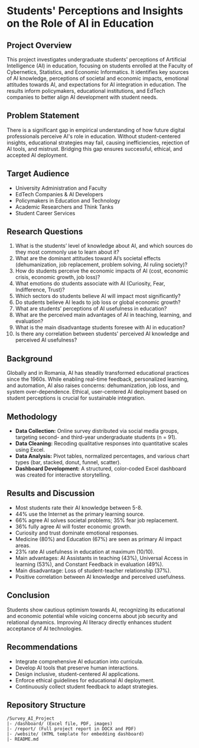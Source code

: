 # Students' Perceptions and Insights on the Role of AI in Education

## Project Overview
This project investigates undergraduate students' perceptions of Artificial Intelligence (AI) in education, focusing on students enrolled at the Faculty of Cybernetics, Statistics, and Economic Informatics. It identifies key sources of AI knowledge, perceptions of societal and economic impacts, emotional attitudes towards AI, and expectations for AI integration in education. The results inform policymakers, educational institutions, and EdTech companies to better align AI development with student needs.

## Problem Statement
There is a significant gap in empirical understanding of how future digital professionals perceive AI's role in education. Without student-centered insights, educational strategies may fail, causing inefficiencies, rejection of AI tools, and mistrust. Bridging this gap ensures successful, ethical, and accepted AI deployment.

## Target Audience
- University Administration and Faculty
- EdTech Companies & AI Developers
- Policymakers in Education and Technology
- Academic Researchers and Think Tanks
- Student Career Services

## Research Questions
1. What is the students’ level of knowledge about AI, and which sources do they most commonly use to learn about it?
2. What are the dominant attitudes toward AI’s societal effects (dehumanization, job replacement, problem solving, AI ruling society)?
3. How do students perceive the economic impacts of AI (cost, economic crisis, economic growth, job loss)?
4. What emotions do students associate with AI (Curiosity, Fear, Indifference, Trust)?
5. Which sectors do students believe AI will impact most significantly?
6. Do students believe AI leads to job loss or global economic growth?
7. What are students’ perceptions of AI usefulness in education?
8. What are the perceived main advantages of AI in teaching, learning, and evaluation?
9. What is the main disadvantage students foresee with AI in education?
10. Is there any correlation between students' perceived AI knowledge and perceived AI usefulness?

## Background
Globally and in Romania, AI has steadily transformed educational practices since the 1960s. While enabling real-time feedback, personalized learning, and automation, AI also raises concerns: dehumanization, job loss, and system over-dependence. Ethical, user-centered AI deployment based on student perceptions is crucial for sustainable integration.

## Methodology
- **Data Collection:** Online survey distributed via social media groups, targeting second- and third-year undergraduate students (n = 91).
- **Data Cleaning:** Recoding qualitative responses into quantitative scales using Excel.
- **Data Analysis:** Pivot tables, normalized percentages, and various chart types (bar, stacked, donut, funnel, scatter).
- **Dashboard Development:** A structured, color-coded Excel dashboard was created for interactive storytelling.

## Results and Discussion
- Most students rate their AI knowledge between 5-8.
- 44% use the Internet as the primary learning source.
- 66% agree AI solves societal problems; 35% fear job replacement.
- 36% fully agree AI will foster economic growth.
- Curiosity and trust dominate emotional responses.
- Medicine (80%) and Education (67%) are seen as primary AI impact areas.
- 23% rate AI usefulness in education at maximum (10/10).
- Main advantages: AI Assistants in teaching (43%), Universal Access in learning (53%), and Constant Feedback in evaluation (49%).
- Main disadvantage: Loss of student-teacher relationship (37%).
- Positive correlation between AI knowledge and perceived usefulness.

## Conclusion
Students show cautious optimism towards AI, recognizing its educational and economic potential while voicing concerns about job security and relational dynamics. Improving AI literacy directly enhances student acceptance of AI technologies.

## Recommendations
- Integrate comprehensive AI education into curricula.
- Develop AI tools that preserve human interactions.
- Design inclusive, student-centered AI applications.
- Enforce ethical guidelines for educational AI deployment.
- Continuously collect student feedback to adapt strategies.

## Repository Structure
```
/Survey_AI_Project
|- /dashboard/ (Excel file, PDF, images)
|- /report/ (Full project report in DOCX and PDF)
|- /website/ (HTML template for embedding dashboard)
|- README.md
```

